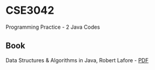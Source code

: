 # CSE3042
Programming Practice - 2 Java Codes

## Book
Data Structures & Algorithms in Java, Robert Lafore - [PDF](https://pdfs.semanticscholar.org/fde0/b3e6a982629fbc1f611b0638761beba6a67f.pdf)
